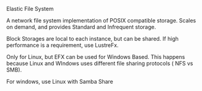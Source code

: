 Elastic File System

A network file system implementation of POSIX compatible storage. Scales on demand, and provides  Standard and Infrequent storage.

Block Storages are local to each instance, but can be shared.
If high performance is a requirement, use LustreFx.

Only for Linux, but EFX can be used for Windows Based. This happens because Linux and WIndows uses different file sharing protocols ( NFS vs SMB).

For windows, use Linux with Samba Share
